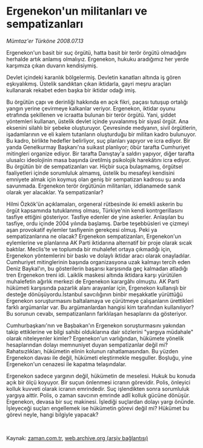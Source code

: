 # Ergenekon'un militanları ve sempatizanları

*Mümtaz'er Türköne 2008.07.13*

<tr><td class="metin" colspan="2" style="padding-top: 20px; padding-left: 5px; padding-right: 10px;">Ergenekon'un basit bir suç örgütü, hatta basit bir terör örgütü olmadığını herhalde artık anlamış olmalıyız. Ergenekon, hukuku aradığımız her yerde karşımıza çıkan duvarın kendisiymiş.</td></tr><tr><td class="metin" colspan="2" style="padding-top: 20px; padding-left: 5px; padding-right: 10px;"><p>Devlet içindeki karanlık bölgelermiş. Devletin kanatları altında iş gören eşkıyalıkmış. Üstelik sandıktan çıkan iktidarla, gayri meşru araçları kullanarak rekabet eden başka bir iktidar odağı imiş.
<p>Bu örgütün çapı ve derinliği hakkında en açık fikri, paçası tutuşup ortalığı yangın yerine çevirmeye kalkanlar veriyor. Ergenekon, iktidar oyunu etrafında şekillenen ve icraatta bulunan bir terör örgütü. Yani, şiddet yöntemleri kullanan, üstelik devlet içinde yuvalanmış bir siyasî örgüt. Ana eksenini silahlı bir şebeke oluşturuyor. Çevresinde medyanın, sivil örgütlerin, işadamlarının ve eli kalem tutanların oluşturduğu bir militan kadro bulunuyor. Bu kadro, birlikte hedefler belirliyor, suç planları yapıyor ve icra ediyor. Bir yanda Genelkurmay Başkanı'na suikast planlıyor; öbür tarafta Cumhuriyet mitingleri organize ediyor. Bir tarafta Danıştay'a saldırı yapıyor, diğer tarafta ulusalcı ideolojinin masa başında üretilmiş psikolojik harekâtını icra ediyor. Bu örgütün bir de sempatizanları var. Hiçbir suça bulaşmamış, örgütsel faaliyetleri içinde sorumluluk almamış, üstelik bu mesafeyi kendisini emniyete almak için koymuş olan geniş bir sempatizan kadrosu şu anda savunmada. Ergenekon terör örgütünün militanları, iddianamede sanık olarak yer alacaklar. Ya sempatizanlar?
<p>Hilmi Özkök'ün açıklamaları, orgeneral rütbesinde iki emekli askerin bu örgüt kapsamında tutuklanmış olması, Türkiye'nin kendi kontrgerillasını tasfiye ettiğini gösteriyor. Tasfiye edenler de yine askerler. Anlaşılan bu tasfiye, ordu içinde 2004 yılında başlamış. Darbe teşebbüsleri ve çizmeyi aşan provokatif eylemler tasfiyenin gerekçesi olmuş. Peki ya sempatizanlarına ne olacak? Ergenekon sempatizanları, Ergenekon'un eylemlerine ve planlarına AK Parti iktidarına alternatif bir proje olarak sıcak baktılar. Meclis'te ve toplumda bir muhalefet ortaya çıkmadığı için, Ergenekon yöntemlerini bir baskı ve dolaylı iktidar aracı olarak onayladılar. Cumhuriyet mitinglerinin başında organizasyona uzak kalmayı tercih eden Deniz Baykal'ın, bu gösterilerin başarısı karşısında geç kalmadan atladığı tren Ergenekon treni idi. Laiklik maskesi altında iktidara karşı yürütülen muhalefetin ağırlık merkezi de Ergenekon karargâhı olmuştu. AK Parti hükümeti karşısında pazarlık alanı arayanlar için, Ergenekon kullanışlı bir desteğe dönüşüyordu.İstanbul savcılığının binbir meşakkatle yürüttüğü Ergenekon soruşturmasını baltalamaya ve çürütmeye çalışanların ürettikleri farklı argümanlar var. Bu argümanlardan hangisi kim tarafından kullanılıyor? Bu sorunun cevabı, sempatizanların farklılaşan hesaplarını da gösteriyor.
<p>Cumhurbaşkanı'nın ve Başbakan'ın Ergenekon soruşturmasını yakından takip ettiklerine ve bilgi sahibi olduklarına dair sözlerini "yargıya müdahale" olarak niteleyenler kimler? Ergenekon'un varlığından, hükümete yönelik hesaplarından dolayı memnuniyet duyan sempatizanlar değil mi? Rahatsızlıkları, hükümetin elinin kolunun rahatlamasından. Bu yüzden Ergenekon davası ile değil, hükümeti eleştirmekle meşguller. Boşluğu, yine Ergenekon'un cenazesi ile kapatma telaşındalar.
<p>Ergenekon sadece yargının değil, hükümetin de meselesi. Hukuk bu konuda açık bir ölçü koyuyor. Bir suçun önlenmesi icranın görevidir. Polis, önleyici kolluk kuvveti olarak icranın emrindedir. Suç işlendikten sonra sorumluluk yargıya aittir. Polis, o zaman savcının emrinde adlî kolluk gücüne dönüşür. Ergenekon, devasa bir suç makinesi. İşlediği suçlardan dolayı yargı önünde. İşleyeceği suçları engellemek ise hükümetin görevi değil mi? Hükümet bu görevi neyle, hangi bilgiyle yapacak?
<p><br/></p></p></p></p></p></p></td></tr>

Kaynak: [zaman.com.tr](http://zaman.com.tr/yazar.do?yazino=713379), [web.archive.org (arşiv bağlantısı)](http://web.archive.org/web/20080801132516/http://www.zaman.com.tr:80/yazar.do?yazino=713379)
